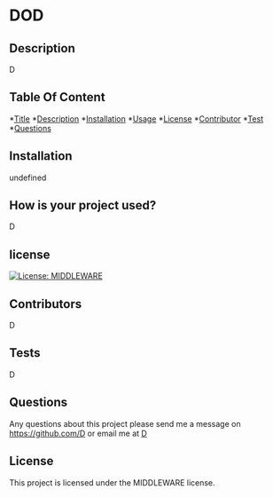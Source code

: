 
  # DOD
  ## Description
  D
  ## Table Of Content
  *[Title](#title)
  *[Description](#description)
  *[Installation](#installation)
  *[Usage](#usage)
  *[License](#license)
  *[Contributor](#contributor)
  *[Test](#test)
  *[Questions](#questions)
  ## Installation
  undefined
  ## How is your project used?
  D
  ## license
  [![License: MIDDLEWARE](https://img.shields.io/badge/License-MIDDLEWARE-brightgreen.svg)](https://opensource.org/licenses/MIDDLEWARE)


  ## Contributors
  D
  ## Tests
  D
  ## Questions
  Any questions about this project please send me a message on https://github.com/D or email me at [D](mailto:D)
  ## License
  This project is licensed under the MIDDLEWARE license.
